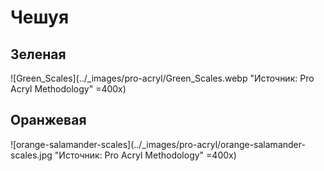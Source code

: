 # Чешуя

## Зеленая

![Green_Scales](../_images/pro-acryl/Green_Scales.webp "Источник: Pro Acryl Methodology" =400x)

## Оранжевая

![orange-salamander-scales](../_images/pro-acryl/orange-salamander-scales.jpg "Источник: Pro Acryl Methodology" =400x)